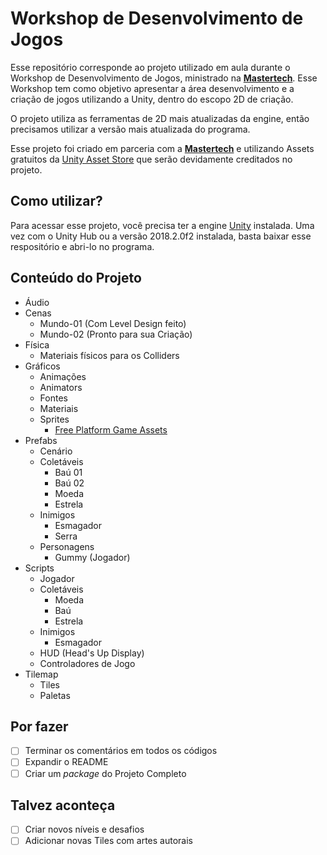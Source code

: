 # Workshop de Desenvolvimento de Jogos
Esse repositório corresponde ao projeto utilizado em aula durante o Workshop de Desenvolvimento de Jogos, ministrado na <a href="http://mastertech.com.br" target="_blank">**Mastertech**</a>. Esse Workshop tem como objetivo apresentar a área desenvolvimento e a criação de jogos utilizando a Unity, dentro do escopo 2D de criação.

O projeto utiliza as ferramentas de 2D mais atualizadas da engine, então precisamos utilizar a versão mais atualizada do programa.

Esse projeto foi criado em parceria com a <a href="http://mastertech.com.br" target="_blank">**Mastertech**</a> e utilizando Assets gratuitos da <a href="https://assetstore.unity.com" target="_blank">Unity Asset Store</a> que serão devidamente creditados no projeto.

## Como utilizar?
Para acessar esse projeto, você precisa ter a engine <a href="https://unity3d.com/pt" target="_blank">Unity</a> instalada. Uma vez com o Unity Hub ou a versão 2018.2.0f2 instalada, basta baixar esse respositório e abri-lo no programa.

## Conteúdo do Projeto
* Áudio
* Cenas
    * Mundo-01 (Com Level Design feito)
    * Mundo-02 (Pronto para sua Criação)
* Física
    * Materiais físicos para os Colliders
* Gráficos
    * Animações
    * Animators
    * Fontes
    * Materiais
    * Sprites
        * <a href="https://assetstore.unity.com/packages/2d/environments/free-platform-game-assets-85838" target="_blank">Free Platform Game Assets</a>
* Prefabs
    * Cenário
    * Coletáveis
        * Baú 01
        * Baú 02
        * Moeda
        * Estrela
    * Inimigos
        * Esmagador
        * Serra
    * Personagens
        * Gummy (Jogador)
* Scripts
    * Jogador
    * Coletáveis
        * Moeda
        * Baú
        * Estrela
    * Inimigos
        * Esmagador
    * HUD (Head's Up Display)
    * Controladores de Jogo
* Tilemap
    * Tiles
    * Paletas

## Por fazer
- [ ] Terminar os comentários em todos os códigos
- [ ] Expandir o README
- [ ] Criar um *package* do Projeto Completo

## Talvez aconteça
- [ ] Criar novos níveis e desafios
- [ ] Adicionar novas Tiles com artes autorais